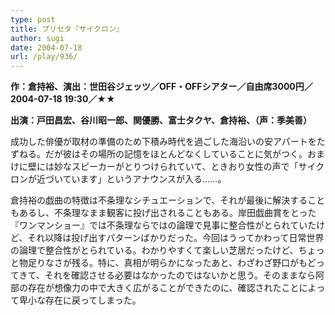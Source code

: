 ```yaml
---
type: post
title: プリセタ『サイクロン』
author: sugi
date: 2004-07-18
url: /play/936/
---
```

**作：倉持裕、演出：世田谷ジェッツ／OFF・OFFシアター／自由席3000円／2004-07-18 19:30／★★**

**出演：戸田昌宏、谷川昭一郎、関優勝、富士タクヤ、倉持裕、（声：季美善）**

成功した俳優が取材の準備のため下積み時代を過ごした海沿いの安アパートをたずねる。だが彼はその場所の記憶をほとんどなくしていることに気がつく。おまけに壁には妙なスピーカーがとりつけられていて、ときおり女性の声で「サイクロンが近づいています」というアナウンスが入る......。

倉持裕の戯曲の特徴は不条理なシチュエーションで、それが最後に解決することもあるし、不条理なまま観客に投げ出されることもある。岸田戯曲賞をとった『ワンマンショー』では不条理ならではの論理で見事に整合性がとられていたけど、それ以降は投げ出すパターンばかりだった。今回はうってかわって日常世界の論理で整合性がとられている。わかりやすくて楽しい芝居だったけど、ちょっと物足りなさが残る。特に、真相が明らかになったあと、わざわざ野口がもどってきて、それを確認させる必要はなかったのではないかと思う。そのままなら阿部の存在が想像力の中で大きく広がることができたのに、確認されたことによって卑小な存在に戻ってしまった。

